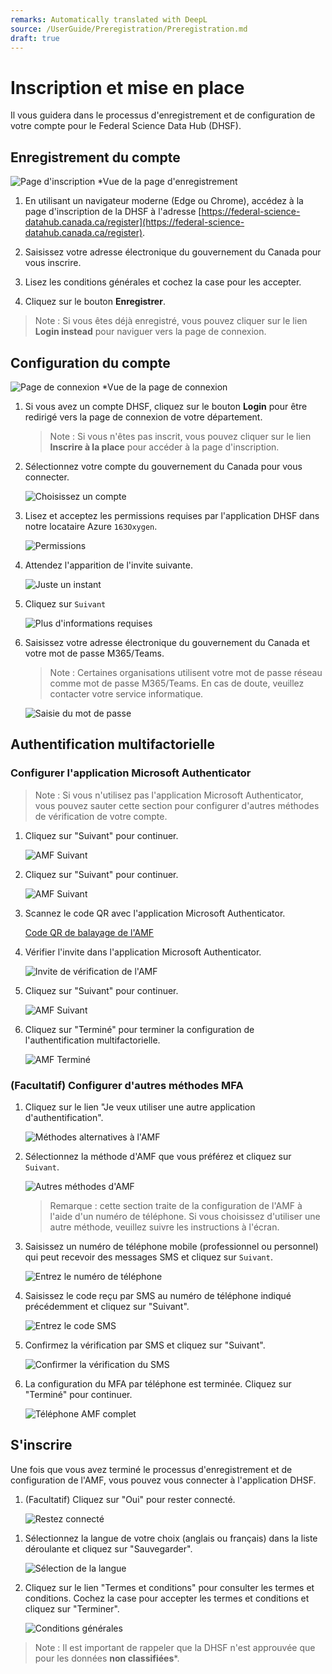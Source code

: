 ```yaml
---
remarks: Automatically translated with DeepL
source: /UserGuide/Preregistration/Preregistration.md
draft: true
---
```


# Inscription et mise en place

Il vous guidera dans le processus d'enregistrement et de configuration de votre compte pour le Federal Science Data Hub (DHSF).

## Enregistrement du compte

![Page d'inscription](../../../UserGuide/Preregistration/registration-page.png)
*Vue de la page d'enregistrement

1. En utilisant un navigateur moderne (Edge ou Chrome), accédez à la page d'inscription de la DHSF à l'adresse [https://federal-science-datahub.canada.ca/register](https://federal-science-datahub.canada.ca/register).

1. Saisissez votre adresse électronique du gouvernement du Canada pour vous inscrire.

1. Lisez les conditions générales et cochez la case pour les accepter.

1. Cliquez sur le bouton **Enregistrer**.

> Note : Si vous êtes déjà enregistré, vous pouvez cliquer sur le lien **Login instead** pour naviguer vers la page de connexion.


## Configuration du compte

![Page de connexion](../../../UserGuide/Preregistration/login-page.png)
*Vue de la page de connexion



1. Si vous avez un compte DHSF, cliquez sur le bouton **Login** pour être redirigé vers la page de connexion de votre département.
    > Note : Si vous n'êtes pas inscrit, vous pouvez cliquer sur le lien **Inscrire à la place** pour accéder à la page d'inscription.

1. Sélectionnez votre compte du gouvernement du Canada pour vous connecter.
   
    ![Choisissez un compte](../../../UserGuide/Preregistration/pick-an-account.png)

1. Lisez et acceptez les permissions requises par l'application DHSF dans notre locataire Azure `163Oxygen`.
   
    ![Permissions](../../../UserGuide/Preregistration/permissions.png)

1. Attendez l'apparition de l'invite suivante.
   
    ![Juste un instant](../../../UserGuide/Preregistration/wait-for-prompt.png)

1. Cliquez sur `Suivant`
   
    ![Plus d'informations requises](../../../UserGuide/Preregistration/click-next.png)

1. Saisissez votre adresse électronique du gouvernement du Canada et votre mot de passe M365/Teams.
    > Note : Certaines organisations utilisent votre mot de passe réseau comme mot de passe M365/Teams. En cas de doute, veuillez contacter votre service informatique.
    
    ![Saisie du mot de passe](../../../UserGuide/Preregistration/password-entry.png)

## Authentification multifactorielle

### Configurer l'application Microsoft Authenticator

> Note : Si vous n'utilisez pas l'application Microsoft Authenticator, vous pouvez sauter cette section pour configurer d'autres méthodes de vérification de votre compte.

1. Cliquez sur "Suivant" pour continuer.
   
    ![AMF Suivant](../../../UserGuide/Preregistration/mfa-01.png)

1. Cliquez sur "Suivant" pour continuer.
   
    ![AMF Suivant](../../../UserGuide/Preregistration/mfa-02.png)

1. Scannez le code QR avec l'application Microsoft Authenticator.
   
    [Code QR de balayage de l'AMF](../../../UserGuide/Preregistration/mfa-03.png)

1. Vérifier l'invite dans l'application Microsoft Authenticator.
   
    ![Invite de vérification de l'AMF](../../../UserGuide/Preregistration/mfa-04.png)

1. Cliquez sur "Suivant" pour continuer.
   
    ![AMF Suivant](../../../UserGuide/Preregistration/mfa-05.png)

1. Cliquez sur "Terminé" pour terminer la configuration de l'authentification multifactorielle.
   
    ![AMF Terminé](../../../UserGuide/Preregistration/mfa-06.png)

### (Facultatif) Configurer d'autres méthodes MFA

1. Cliquez sur le lien "Je veux utiliser une autre application d'authentification".
   
    ![Méthodes alternatives à l'AMF](../../../UserGuide/Preregistration/mfa-01.png)

1. Sélectionnez la méthode d'AMF que vous préférez et cliquez sur `Suivant`.
   
    ![Autres méthodes d'AMF](../../../UserGuide/Preregistration/mfa-08.png)

    > Remarque : cette section traite de la configuration de l'AMF à l'aide d'un numéro de téléphone. Si vous choisissez d'utiliser une autre méthode, veuillez suivre les instructions à l'écran.

1. Saisissez un numéro de téléphone mobile (professionnel ou personnel) qui peut recevoir des messages SMS et cliquez sur `Suivant`.
   
    ![Entrez le numéro de téléphone](../../../UserGuide/Preregistration/mfa-09.png)

1. Saisissez le code reçu par SMS au numéro de téléphone indiqué précédemment et cliquez sur "Suivant".
   
    ![Entrez le code SMS](../../../UserGuide/Preregistration/mfa-10.png)

1. Confirmez la vérification par SMS et cliquez sur "Suivant".
   
    ![Confirmer la vérification du SMS](../../../UserGuide/Preregistration/mfa-11.png)

1. La configuration du MFA par téléphone est terminée. Cliquez sur "Terminé" pour continuer.
   
    ![Téléphone AMF complet](../../../UserGuide/Preregistration/mfa-12.png)

## S'inscrire

Une fois que vous avez terminé le processus d'enregistrement et de configuration de l'AMF, vous pouvez vous connecter à l'application DHSF.

1) (Facultatif) Cliquez sur "Oui" pour rester connecté.
   
    ![Restez connecté](../../../UserGuide/Preregistration/stay-signed-in.png)

1. Sélectionnez la langue de votre choix (anglais ou français) dans la liste déroulante et cliquez sur "Sauvegarder".
   
    ![Sélection de la langue](../../../UserGuide/Preregistration/language-selection.png)

1. Cliquez sur le lien "Termes et conditions" pour consulter les termes et conditions. Cochez la case pour accepter les termes et conditions et cliquez sur "Terminer".
   
    ![Conditions générales](../../../UserGuide/Preregistration/terms-and-conditions.png)

> Note : Il est important de rappeler que la DHSF n'est approuvée que pour les données **non classifiées***.
